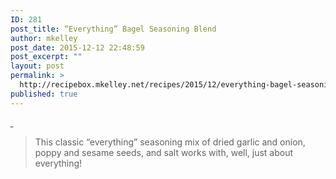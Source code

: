 ```yaml
---
ID: 281
post_title: “Everything” Bagel Seasoning Blend
author: mkelley
post_date: 2015-12-12 22:48:59
post_excerpt: ""
layout: post
permalink: >
  http://recipebox.mkelley.net/recipes/2015/12/everything-bagel-seasoning-blend/
published: true
---
```

<a href="http://veryculinary.com/2015/02/10/everything-bagel-seasoning-blend/"> </a>
<blockquote>This classic “everything” seasoning mix of dried garlic and onion, poppy and sesame seeds, and salt works with, well, just about everything!</blockquote>
&nbsp;